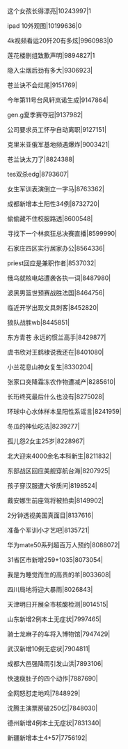 这个女孩长得漂亮|10243997|1

ipad 10外观图|10199636|0

4k视频看运20歼20有多炫|9960983|0

莲花楼剧组致歉声明|9894827|1

隐入尘烟后劲有多大|9306923|

苍兰诀不会烂尾|9151769|

今年第11号台风轩岚诺生成|9147864|

gen.g夏季赛夺冠|9137982|

公司要求员工怀孕自动离职|9127151|

克里米亚俄军基地频遇爆炸|9003421|

苍兰诀太刀了|8824388|

tes双杀edg|8793607|

女生军训表演倒立一字马|8763362|

成都新增本土阳性34例|8732720|

偷偷藏不住校服路透|8600548|

寻找下一个林疯狂总决赛直播|8599990|

石家庄四区实行居家办公|8564336|

priest回应是兼职作者|8537032|

俄乌就核电站遭袭各执一词|8487980|

波黑男篮世预赛战胜法国|8464756|

临近开学出现文具刺客|8452820|

狼队战胜wb|8445851|

东方青苍 永远的惯兰高手|8429877|

虞书欣对王鹤棣说我还在|8401080|

小兰花息山神女复生|8330204|

张家口突降霜冻农作物遭减产|8285610|

长珩终究最后什么也没有|8275028|

环球中心水体样本呈阳性系谣言|8241959|

冬瓜的神仙吃法|8239277|

孤儿怨2女主25岁|8228967|

北大迎来4000余名本科新生|8211832|

东部战区回应美舰穿航台海|8207925|

孩子穿汉服遭大爷质问|8198524|

戴安娜生前座驾将被拍卖|8149902|

2分钟透视美国真面目|8137616|

准备个军训小才艺吧|8135721|

华为mate50系列超百万人预约|8088072|

31省区市新增259+1035|8073054|

我是为睡觉而生的高贵的羊|8033608|

四川局地将迎大暴雨|8026843|

天津明日开展全市核酸检测|8014515|

山东新增2例本土无症状|7997465|

骑士龙麻子的车将入博物馆|7947429|

武汉新增10例无症状|7904811|

成都大邑强降雨引发山洪|7893106|

快速瘦肚子的四个动作|7887690|

全网怒怼走地鸡|7848929|

沈腾主演票房破250亿|7848030|

德州新增4例本土无症状|7831340|

新疆新增本土4+57|7756192|

